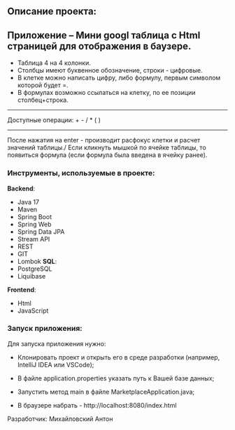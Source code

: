 
## Описание проекта:
## Приложение – Мини googl таблица c Html страницей для отображения в баузере.
- Таблица 4 на 4 колонки. 
- Столбцы имеют буквенное обозначение, строки - цифровые. 
- В клетке можно написать цифру, либо формулу, первым символом которой будет =. 
- В формулах возможно ссылаться на клетку, по ее позиции столбец+строка.
________________________________________
 Доступные операции: + - / * ( )
________________________________________

  После нажатия на enter - производит расфокус клетки и расчет значений таблицы./
  Если кликнуть мышкой по ячейке таблицы, то появиться формула (если формула была введена в ячейку ранее).

### Инструменты, используемые в проекте:
**Backend**:
- Java 17
- Maven
- Spring Boot
- Spring Web
- Spring Data JPA
- Stream API
- REST
- GIT
- Lombok
**SQL**:
- PostgreSQL
- Liquibase

**Frontend**:
- Html
- JavaScript

### Запуск приложения:
 Для запуска приложения нужно:
 - Клонировать проект и открыть его в среде разработки (например, IntelliJ IDEA или VSCode);
 - В файле application.properties указать путь к Вашей базе данных;

 - Запустить метод main в файле MarketplaceApplication.java;
 - В браузере набрать - http://localhost:8080/index.html

Разработчик:
Михайловский Антон

 
